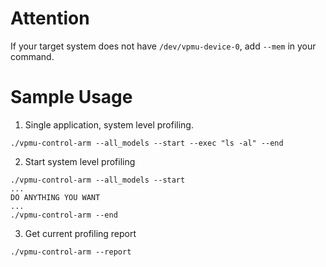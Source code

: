 # Attention
If your target system does not have `/dev/vpmu-device-0`, add `--mem` in your command.

# Sample Usage
1) Single application, system level profiling.

```
./vpmu-control-arm --all_models --start --exec "ls -al" --end
```

2) Start system level profiling

```
./vpmu-control-arm --all_models --start
...
DO ANYTHING YOU WANT
...
./vpmu-control-arm --end
```

3) Get current profiling report
```
./vpmu-control-arm --report
```

